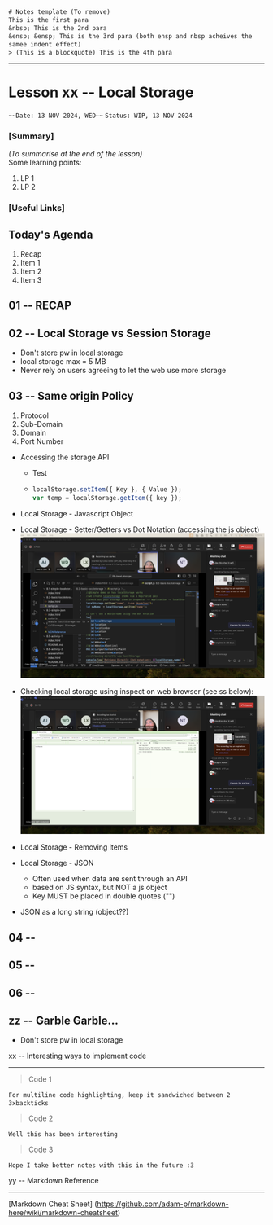```
# Notes template (To remove)
This is the first para
&nbsp; This is the 2nd para
&ensp; &ensp; This is the 3rd para (both ensp and nbsp acheives the samee indent effect)
> (This is a blockquote) This is the 4th para
```

---

# Lesson xx -- Local Storage

`~~Date: 13 NOV 2024, WED~~`
`Status: WIP, 13 NOV 2024`

### [Summary]

_(To summarise at the end of the lesson)_  
Some learning points:

1. LP 1
2. LP 2

### [Useful Links]

## Today's Agenda

1. Recap
2. Item 1
3. Item 2
4. Item 3

## 01 -- RECAP

## 02 -- Local Storage vs Session Storage

- Don't store pw in local storage
- local storage max = 5 MB
- Never rely on users agreeing to let the web use more storage

## 03 -- Same origin Policy

1. Protocol
2. Sub-Domain
3. Domain
4. Port Number

- Accessing the storage API
  - Test
  - ```javascript
    localStorage.setItem({ Key }, { Value });
    var temp = localStorage.getItem({ key });
    ```
- Local Storage - Javascript Object
- Local Storage - Setter/Getters vs Dot Notation (accessing the js object)
  ![alt text](image.png) <br>

- Checking local storage using inspect on web browser (see ss below):
  ![alt text](image-1.png) <br>

- Local Storage - Removing items

- Local Storage - JSON

  - Often used when data are sent through an API
  - based on JS syntax, but NOT a js object
  - Key MUST be placed in double quotes ("")

- JSON as a long string (object??)

## 04 --

## 05 --

## 06 --

## zz -- Garble Garble...

- Don't store pw in local storage

xx -- Interesting ways to implement code

---

> Code 1

```
For multiline code highlighting, keep it sandwiched between 2 3xbackticks
```

> Code 2

```
Well this has been interesting
```

> Code 3

```
Hope I take better notes with this in the future :3
```

yy -- Markdown Reference

---

[Markdown Cheat Sheet] (https://github.com/adam-p/markdown-here/wiki/markdown-cheatsheet)
